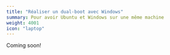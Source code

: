 ```yaml
---
title: "Réaliser un dual-boot avec Windows"
summary: Pour avoir Ubuntu et Windows sur une même machine
weight: 4001
icon: "laptop"
---
```


Coming soon!
